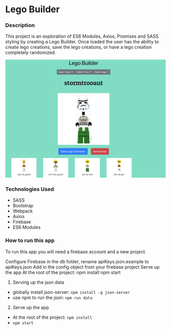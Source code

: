 # Lego Builder

### Description
This project is an exploration of ES6 Modules, Axios, Promises and SASS styling by creating a Lego Builder. Once loaded the user has the ability to create lego creations, save the lego creations, or have a lego creation completely randomized.

![mainview](./images/mainview.png)

### Technologies Used
* SASS
* Bootstrap
* Webpack
* Axios
* Firebase
* ES6 Modules

### How to run this app
To run this app you will need a firebase account and a new project.

Configure Firebase
in the db folder, rename apiKeys.json.example to apiKeys.json
Add in the config object from your firebase project
Serve up the app
At the root of the project: npm install
npm start

1.  Serving up the json data
* globally install json-server: `npm install -g json-server`
* use npm to run the json: `npm run data`

2.  Serve up the app
* At the root of the project: `npm install`
* `npm start`
